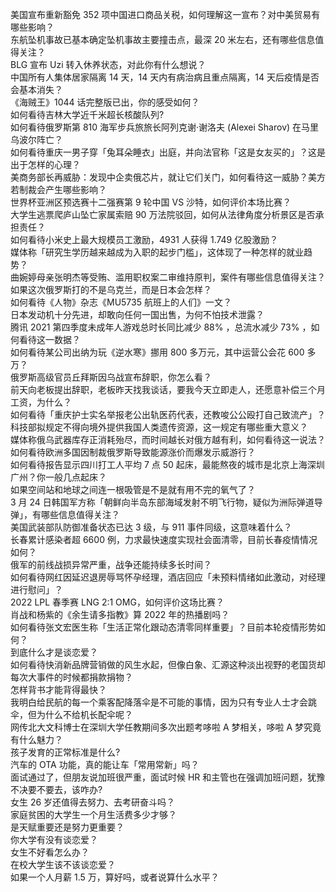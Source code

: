美国宣布重新豁免 352 项中国进口商品关税，如何理解这一宣布？对中美贸易有哪些影响？  
东航坠机事故已基本确定坠机事故主要撞击点，最深 20 米左右，还有哪些信息值得关注？  
BLG 宣布 Uzi 转入休养状态，对此你有什么想说？  
中国所有人集体居家隔离 14 天，14 天内有病治病且重点隔离，14 天后疫情是否会基本消失？  
《海贼王》1044 话完整版已出，你的感受如何？  
如何看待吉林大学近千米超长核酸队列?  
如何看待俄罗斯第 810 海军步兵旅旅长阿列克谢·谢洛夫 (Alexei Sharov) 在马里乌波尔阵亡？  
如何看待重庆一男子穿「兔耳朵睡衣」出庭，并向法官称「这是女友买的」？这是出于怎样的心理？  
美商务部长再威胁：发现中企卖俄芯片，就让它们关门，如何看待这一威胁？美方若制裁会产生哪些影响？  
世界杯亚洲区预选赛十二强赛第 9 轮中国 VS 沙特，如何评价本场比赛？  
大学生逃票爬庐山坠亡家属索赔 90 万法院驳回，如何从法律角度分析景区是否承担责任？  
如何看待小米史上最大规模员工激励，4931 人获得 1.749 亿股激励？  
媒体称「研究生学历越来越成为入职的起步门槛」，这体现了一种怎样的就业趋势？  
曲婉婷母亲张明杰等受贿、滥用职权案二审维持原判，案件有哪些信息值得关注？  
如果这次俄罗斯打的不是乌克兰，而是日本会怎样？  
如何看待《人物》杂志《MU5735 航班上的人们》一文？  
日本发动机十分先进，却敢向任何一国出售，为何不怕技术泄露？  
腾讯 2021 第四季度未成年人游戏总时长同比减少 88% ，总流水减少 73% ，如何看待这一数据？  
如何看待某公司出纳为玩《逆水寒》挪用 800 多万元，其中运营公会花 600 多万？  
俄罗斯高级官员丘拜斯因乌战宣布辞职，你怎么看？  
前天向老板提出辞职，老板昨天找我谈话，要我今天立即走人，还愿意补偿三个月工资，为什么？  
如何看待「重庆护士实名举报老公出轨医药代表，还教唆公公殴打自己致流产」？  
科技部拟规定不得向境外提供我国人类遗传资源，这一规定有哪些重大意义？  
媒体称俄乌武器库存正消耗殆尽，而时间越长对俄方越有利，如何看待这一说法？  
如何看待欧洲多国因制裁俄罗斯导致能源涨价而爆发示威游行？  
如何看待报告显示四川打工人平均 7 点 50 起床，最能熬夜的城市是北京上海深圳广州？你一般几点起床？  
如果空间站和地球之间连一根吸管是不是就有用不完的氧气了？  
3 月 24 日韩国军方称「朝鲜向半岛东部海域发射不明飞行物，疑似为洲际弹道导弹」，有哪些信息值得关注？  
美国武装部队防御准备状态已达 3 级，与 911 事件同级，这意味着什么？  
长春累计感染者超 6600 例，力求最快速度实现社会面清零，目前长春疫情情况如何？  
俄军的前线战损异常严重，战争还能持续多长时间？  
如何看待网红因延迟退房辱骂怀孕经理，酒店回应「未预料情绪如此激动，对经理进行慰问」？  
2022 LPL 春季赛 LNG 2:1 OMG，如何评价这场比赛？  
肖战和杨紫的《余生请多指教》算 2022 年的热播剧吗？  
如何看待张文宏医生称「生活正常化跟动态清零同样重要」？目前本轮疫情形势如何？  
到底什么才是谈恋爱？  
如何看待快消新品牌营销做的风生水起，但像白象、汇源这种淡出视野的老国货却每次大事件的时候都捐款捐物？  
怎样背书才能背得最快？  
我明白给民航的每一个乘客配降落伞是不可能的事情，因为只有专业人士才会跳伞，但为什么不给机长配伞呢？  
网传北大文科博士在深圳大学任教期间多次出题考哆啦 A 梦相关，哆啦 A 梦究竟有什么魅力？  
孩子发育的正常标准是什么?  
汽车的 OTA 功能，真的能让车「常用常新」吗？  
面试通过了，但朋友说加班很严重，面试时候 HR 和主管也在强调加班问题，犹豫不决要不要去，该咋办?  
女生 26 岁还值得去努力、去考研奋斗吗？  
家庭贫困的大学生一个月生活费多少才够？  
是天赋重要还是努力更重要？  
你大学有没有谈恋爱？  
女生不好看怎么办？  
在校大学生该不该谈恋爱？  
如果一个人月薪 1.5 万，算好吗，或者说算什么水平？  
